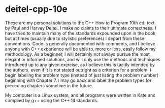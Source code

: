 # deitel-cpp-10e

These are my personal solutions to the C++ How to Program 10th ed. text
by Paul and Harvey Deitel. I make no claims to their ultimate correctness.
I have tried to maintain many of the standards expounded upon in the book,
but at times (usually due to stylistic preferences) I depart from these
conventions. Code is generally documented with comments, and I believe 
anyone with C++ experience will be able to, more or less, easily follow
my methodology. As a beginner, I will certainly not always pursue
the most elegant or informed solutions, and will only use the methods
and techniques introduced up to any given exercise, as I believe this is
tacitly intended by the authors, even if it is not stated outright as a 
criterion for a problem. I begin labeling the problem type (instead of
just listing the problem number) beginning with Chapter 7. I may go back
and label the problem types for preceding chapters sometime in the future.

My computer is a Linux system, and all programs were written in Kate and
compiled by g++ using the C++ 14 standards.

